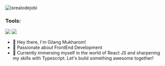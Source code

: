 <p align="left"> <img src="https://komarev.com/ghpvc/?username=gilangmukharom&label=Profile%20views&color=0e75b6&style=flat" alt="isrealodejobi" />
</p>

### <summary><strong>Tools:</strong></summary>
<p>
  <img src="https://img.shields.io/badge/Text%20Editor-Visual%20Studio%20Code-blue?&logo=visual%20studio%20code&logoColor=blue" />
  <img src="https://img.shields.io/badge/React JS?&logo=react&logoColor=blue" />
  
</p>

- 👋 Hey there, I'm Gilang Mukharom!
- 👀 Passionate about FrontEnd Development
- 🌱  Currently immersing myself in the world of React JS and sharpening my skills with Typescript. Let's build something awesome together!
<!---
gilangmukharom/gilangmukharom is a ✨ special ✨ repository because its `README.md` (this file) appears on your GitHub profile.
You can click the Preview link to take a look at your changes.
--->
